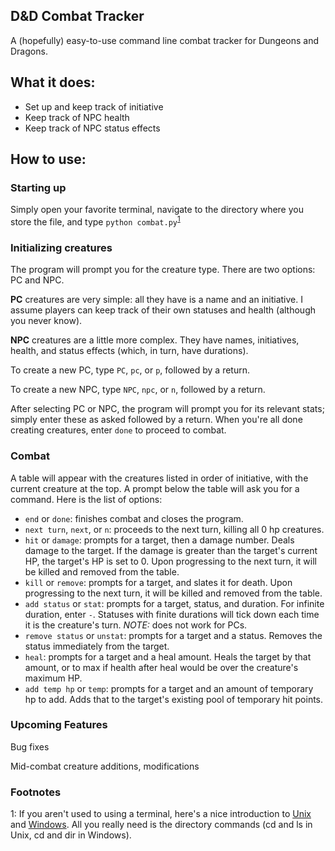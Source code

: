 ## D&D Combat Tracker

A (hopefully) easy-to-use command line combat tracker for Dungeons and Dragons.

## What it does:

- Set up and keep track of initiative
- Keep track of NPC health
- Keep track of NPC status effects

## How to use:

### Starting up

Simply open your favorite terminal, navigate to the directory where you store the file, and type `python combat.py`<sup>[1](#footnote1)</sup>

### Initializing creatures

The program will prompt you for the creature type. There are two options: PC and NPC.

**PC** creatures are very simple: all they have is a name and an initiative. I assume players can keep track of their own statuses and health (although you never know).

**NPC** creatures are a little more complex. They have names, initiatives, health, and status effects (which, in turn, have durations).

To create a new PC, type `PC`, `pc`, or `p`, followed by a return.

To create a new NPC, type `NPC`, `npc`, or `n`, followed by a return.

After selecting PC or NPC, the program will prompt you for its relevant stats; simply enter these as asked followed by a return. When you're all done creating creatures, enter `done` to proceed to combat.

### Combat

A table will appear with the creatures listed in order of initiative, with the current creature at the top. A prompt below the table will ask you for a command. Here is the list of options:

- `end` or `done`: finishes combat and closes the program.
- `next turn`, `next`, or `n`: proceeds to the next turn, killing all 0 hp creatures.
- `hit` or `damage`: prompts for a target, then a damage number. Deals damage to the target. If the damage is greater than the target's current HP, the target's HP is set to 0. Upon progressing to the next turn, it will be killed and removed from the table.
- `kill` or `remove`: prompts for a target, and slates it for death. Upon progressing to the next turn, it will be killed and removed from the table.
- `add status` or `stat`: prompts for a target, status, and duration. For infinite duration, enter `-`. Statuses with finite durations will tick down each time it is the creature's turn. *NOTE:* does not work for PCs.
- `remove status` or `unstat`: prompts for a target and a status. Removes the status immediately from the target.
- `heal`: prompts for a target and a heal amount. Heals the target by that amount, or to max if health after heal would be over the creature's maximum HP.
- `add temp hp` or `temp`: prompts for a target and an amount of temporary hp to add. Adds that to the target's existing pool of temporary hit points.

### Upcoming Features

Bug fixes

Mid-combat creature additions, modifications

### Footnotes
<a name="footnote1">1</a>: If you aren't used to using a terminal, here's a nice introduction to [Unix](https://computers.tutsplus.com/tutorials/navigating-the-terminal-a-gentle-introduction--mac-3855) and [Windows](https://www.bleepingcomputer.com/tutorials/windows-command-prompt-introduction/). All you really need is the directory commands (cd and ls in Unix, cd and dir in Windows).

